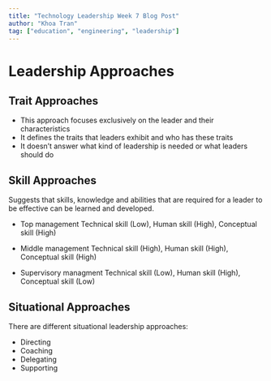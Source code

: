 ```yaml
---
title: "Technology Leadership Week 7 Blog Post"
author: "Khoa Tran"
tag: ["education", "engineering", "leadership"]
---
```


# **Leadership Approaches**

## **Trait Approaches**

- This approach focuses exclusively on the leader and their characteristics
- It defines the traits that leaders exhibit and who has these traits
- It doesn’t answer what kind of leadership is needed or what leaders should do

## **Skill Approaches**
Suggests that skills, knowledge and abilities that are required for a leader to be effective can be learned and developed.

- Top management Technical skill (Low), Human skill (High), Conceptual skill (High)

- Middle management Technical skill (High), Human skill (High), Conceptual skill (High)

- Supervisory managment Technical skill (Low), Human skill (High), Conceptual skill (Low)

## **Situational Approaches**
There are different situational leadership approaches:
- Directing
- Coaching
- Delegating
- Supporting
